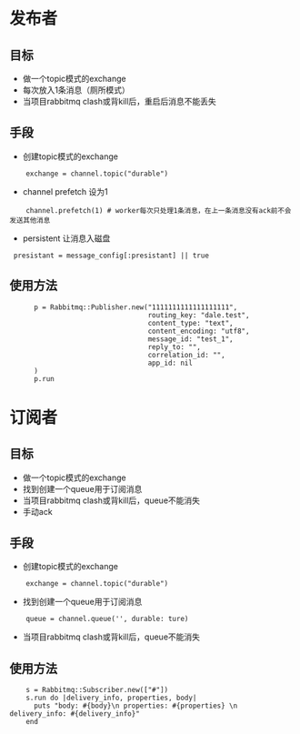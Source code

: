 # 发布者
## 目标
* 做一个topic模式的exchange
* 每次放入1条消息（厕所模式）
* 当项目rabbitmq clash或背kill后，重启后消息不能丢失
## 手段
* 创建topic模式的exchange
```
    exchange = channel.topic("durable")
```
* channel prefetch 设为1
```
    channel.prefetch(1) # worker每次只处理1条消息，在上一条消息没有ack前不会发送其他消息
```
* persistent 让消息入磁盘
```
 presistant = message_config[:presistant] || true 
```
## 使用方法
```
      p = Rabbitmq::Publisher.new("1111111111111111111",
                                  routing_key: "dale.test",
                                  content_type: "text",
                                  content_encoding: "utf8",
                                  message_id: "test_1",
                                  reply_to: "",
                                  correlation_id: "",
                                  app_id: nil
      )
      p.run
```

# 订阅者
## 目标
* 做一个topic模式的exchange
* 找到创建一个queue用于订阅消息
* 当项目rabbitmq clash或背kill后，queue不能消失
* 手动ack
## 手段
* 创建topic模式的exchange
```
    exchange = channel.topic("durable")
```
* 找到创建一个queue用于订阅消息
```
    queue = channel.queue('', durable: ture)
```
* 当项目rabbitmq clash或背kill后，queue不能消失
## 使用方法
```
    s = Rabbitmq::Subscriber.new(["#"])
    s.run do |delivery_info, properties, body|
      puts "body: #{body}\n properties: #{properties} \n delivery_info: #{delivery_info}"
    end
```
